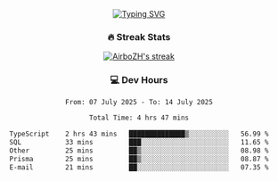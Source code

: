 
<div align="center">
  <a href="https://git.io/typing-svg"><img src="https://readme-typing-svg.demolab.com?font=Fira+Code&size=30&pause=1000&color=33F7F5&center=true&vCenter=true&width=435&lines=Hi+there+%F0%9F%91%8B+I+am+AirboZH+;Welcome+to+my+Github" alt="Typing SVG" /></a>

<h3>🔥 Streak Stats</h3>

<!-- GitHub Readme Streak Stats - https://github.com/DenverCoder1/github-readme-streak-stats -->
<p>
  <a href="https://github.com/DenverCoder1/github-readme-streak-stats">
    <img title="🔥 Get streak stats for your profile at git.io/streak-stats" alt="AirboZH's streak" src="https://streak-stats.demolab.com/?user=AirboZH&theme=monokai-metallian&hide_border=true"/>
  </a>
</p>

<h3>💻 Dev Hours</h3>
<!--START_SECTION:waka-->

```txt
From: 07 July 2025 - To: 14 July 2025

Total Time: 4 hrs 47 mins

TypeScript    2 hrs 43 mins   ██████████████▒░░░░░░░░░░   56.99 %
SQL           33 mins         ███░░░░░░░░░░░░░░░░░░░░░░   11.65 %
Other         25 mins         ██▒░░░░░░░░░░░░░░░░░░░░░░   08.98 %
Prisma        25 mins         ██▒░░░░░░░░░░░░░░░░░░░░░░   08.87 %
E-mail        21 mins         ██░░░░░░░░░░░░░░░░░░░░░░░   07.35 %
```

<!--END_SECTION:waka-->
</div>  
